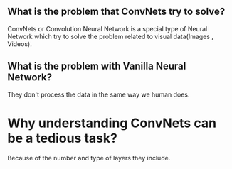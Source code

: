 
## What is the problem that ConvNets try to solve?

ConvNets or Convolution Neural Network is a special type of Neural Network which try to solve the problem related to visual data(Images , Videos).

## What is the problem with Vanilla Neural Network?

They don't process the data in the same way we human does.

# Why understanding ConvNets can be a tedious task?

Because of the number and type of layers they include.
